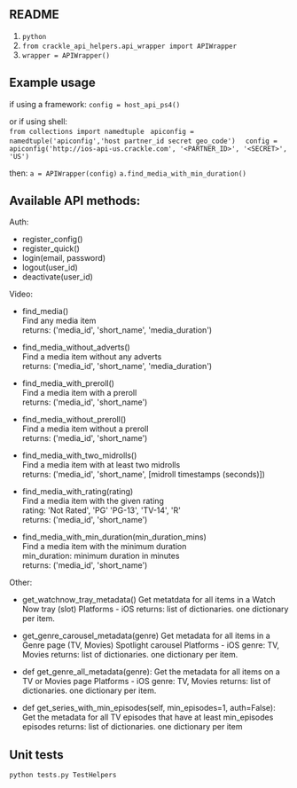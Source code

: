 ## README

1. `python`
2. `from crackle_api_helpers.api_wrapper import APIWrapper`
3. `wrapper = APIWrapper()`

## Example usage

 
if using a framework: 
`config = host_api_ps4()`  

or if using shell:  
`from collections import namedtuple ` 
`apiconfig = namedtuple('apiconfig','host partner_id secret geo_code')  `
`config = apiconfig('http://ios-api-us.crackle.com', '<PARTNER_ID>', '<SECRET>', 'US')`

 then:
`a = APIWrapper(config)` 
`a.find_media_with_min_duration()`  

## Available API methods:

Auth:
- register_config()
- register_quick()
- login(email, password)
- logout(user_id)
- deactivate(user_id)

Video:
- find_media()  
        Find any media item  
        returns: ('media_id', 'short_name', 'media_duration')

- find_media_without_adverts()  
        Find a media item without any adverts  
        returns: ('media_id', 'short_name', 'media_duration')

- find_media_with_preroll()  
        Find a media item with a preroll  
        returns: ('media_id', 'short_name')
 
- find_media_without_preroll()  
        Find a media item without a preroll  
        returns: ('media_id', 'short_name')

- find_media_with_two_midrolls()  
        Find a media item with at least two midrolls  
        returns: ('media_id', 'short_name', [midroll timestamps (seconds)])
        
- find_media_with_rating(rating)  
        Find a media item with the given rating  
        rating: 'Not Rated', 'PG' 'PG-13', 'TV-14', 'R'  
        returns: ('media_id', 'short_name')  
        
- find_media_with_min_duration(min_duration_mins)  
        Find a media item with the minimum duration  
        min_duration: minimum duration in minutes  
        returns: ('media_id', 'short_name')  

Other:
- get_watchnow_tray_metadata()
        Get metatdata for all items in a Watch Now tray (slot)
        Platforms - iOS
        returns: list of dictionaries. one dictionary per item.

- get_genre_carousel_metadata(genre)
        Get metadata for all items in a Genre page (TV, Movies) Spotlight carousel
        Platforms - iOS
        genre: TV, Movies
        returns: list of dictionaries. one dictionary per item.

- def get_genre_all_metadata(genre):
        Get the metadata for all items on a TV or Movies page
        Platforms - iOS
        genre: TV, Movies
        returns: list of dictionaries. one dictionary per item.

- def get_series_with_min_episodes(self, min_episodes=1, auth=False):
        Get the metadata for all TV episodes that have at least
        min_episodes episodes
        returns: list of dictionaries. one dictionary per item

## Unit tests

`python tests.py TestHelpers`
